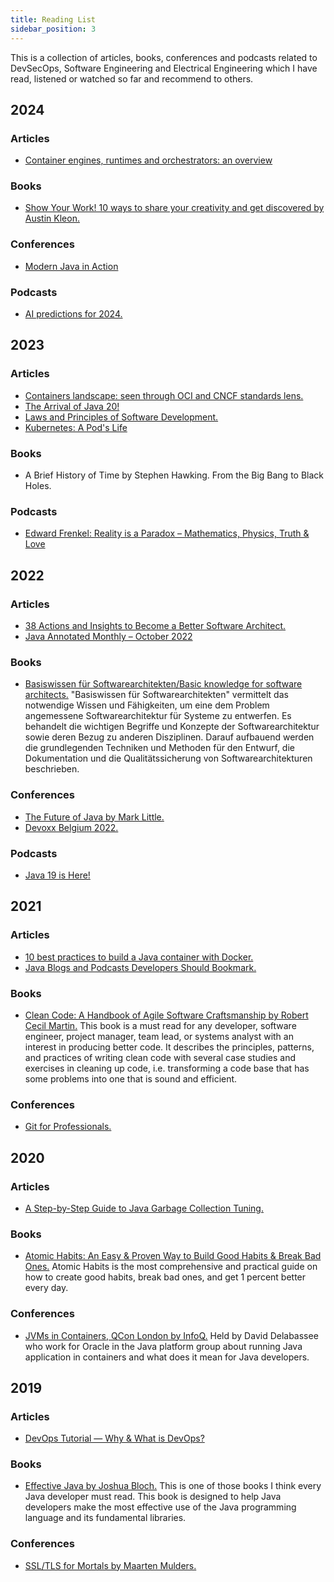 ```yaml
---
title: Reading List
sidebar_position: 3
---
```


This is a collection of articles, books, conferences and podcasts related to DevSecOps, Software Engineering and Electrical Engineering which I have read, listened or watched so far and recommend to others.


## 2024
### Articles
- [Container engines, runtimes and orchestrators: an overview](https://sarusso.github.io/blog/container-engines-runtimes-orchestrators.html)
### Books
- [Show Your Work! 10 ways to share your creativity and get discovered by Austin Kleon.](https://austinkleon.com/show-your-work/) 
### Conferences
- [Modern Java in Action](https://youtu.be/4UDwrfTNmo4?si=Xr284fZANNxtYv8B)  
### Podcasts
- [AI predictions for 2024.](https://podcasts.google.com/feed/aHR0cHM6Ly9jaGFuZ2Vsb2cuY29tL3ByYWN0aWNhbGFpL2ZlZWQ/episode/Y2hhbmdlbG9nLmNvbS83LzIzMDM?sa=X&ved=0CAUQkfYCahcKEwiIpaS694CEAxUAAAAAHQAAAAAQLA)

## 2023
### Articles
- [Containers landscape: seen through OCI and CNCF standards lens.](https://adriancitu.com/2021/12/30/containers-landscape-seen-through-oci-and-cncf-standards-lens/)
- [The Arrival of Java 20!](https://inside.java/2023/03/21/the-arrival-of-java-20/)
- [Laws and Principles of Software Development.](https://reflectoring.io/laws-and-principles-of-software-development/)
- [Kubernetes: A Pod's Life](https://cloud.redhat.com/blog/kubernetes-pods-life)
### Books
 - A Brief History of Time by Stephen Hawking. From the Big Bang to Black Holes.
### Podcasts
- [Edward Frenkel: Reality is a Paradox – Mathematics, Physics, Truth & Love](https://podcasts.google.com/feed/aHR0cHM6Ly9sZXhmcmlkbWFuLmNvbS9mZWVkL3BvZGNhc3Qv/episode/aHR0cHM6Ly9sZXhmcmlkbWFuLmNvbS8_cD01NDU1?sa=X&ved=0CAUQkfYCahcKEwign-eQ9Zj_AhUAAAAAHQAAAAAQFA)   

## 2022
### Articles
- [38 Actions and Insights to Become a Better Software Architect.](https://medium.com/hackernoon/38-actions-and-insights-to-become-a-better-software-architect-f135e2de9a1b)
- [Java Annotated Monthly – October 2022](https://blog.jetbrains.com/idea/2022/10/java-annotated-monthly-october-2022/)
### Books
- [Basiswissen für Softwarearchitekten/Basic knowledge for software architects.](https://www.thalia.de/shop/home/artikeldetails/A1058079863) "Basiswissen für Softwarearchitekten" vermittelt das notwendige Wissen und Fähigkeiten, um eine dem Problem angemessene Softwarearchitektur für Systeme zu entwerfen. Es behandelt die wichtigen Begriffe und Konzepte der Softwarearchitektur sowie deren Bezug zu anderen Disziplinen. Darauf aufbauend werden die grundlegenden Techniken und Methoden für den Entwurf, die Dokumentation und die Qualitätssicherung von Softwarearchitekturen beschrieben.
### Conferences
- [The Future of Java by Mark Little.](https://www.youtube.com/watch?v=5n9PqIUObLA)
- [Devoxx Belgium 2022.](https://youtube.com/playlist?list=PLRsbF2sD7JVolUH45EkGXsT-3spU7cqnS)
### Podcasts
- [Java 19 is Here!](https://inside.java/2022/09/20/podcast-026/)

## 2021
### Articles
- [10 best practices to build a Java container with Docker.](https://snyk.io/blog/best-practices-to-build-java-containers-with-docker/)
- [Java Blogs and Podcasts Developers Should Bookmark.](https://dzone.com/articles/java-blogs-and-podcasts-developers-should-bookmark)
### Books
- [Clean Code: A Handbook of Agile Software Craftsmanship by Robert Cecil Martin.](https://g.co/kgs/AZV43i) This book is a must read for any developer, software engineer, project manager, team lead, or systems analyst with an interest in producing better code. It describes the principles, patterns, and practices of writing clean code with several case studies and exercises in cleaning up code, i.e. transforming a code base that has some problems into one that is sound and efficient.
### Conferences
- [Git for Professionals.](https://youtu.be/Uszj_k0DGsg)

## 2020
### Articles
- [A Step-by-Step Guide to Java Garbage Collection Tuning.](https://sematext.com/blog/java-garbage-collection-tuning/)
### Books
- [Atomic Habits: An Easy & Proven Way to Build Good Habits & Break Bad Ones.](https://jamesclear.com/atomic-habits) Atomic Habits is the most comprehensive and practical guide on how to create good habits, break bad ones, and get 1 percent better every day. 
### Conferences
- [JVMs in Containers, QCon London by InfoQ.](https://www.infoq.com/presentations/openjdk-containers/) Held by David Delabassee who work for Oracle in the Java platform group about running Java application in containers and what does it mean for Java developers.

## 2019
### Articles
- [DevOps Tutorial — Why & What is DevOps?](https://medium.com/edureka/devops-tutorial-89363dac9d3f)
### Books
- [Effective Java by Joshua Bloch.](https://g.co/kgs/7uDD1P) This is one of those books I think every Java developer must read. This book is designed to help Java developers make the most effective use of the Java programming language and its fundamental libraries.
### Conferences
- [SSL/TLS for Mortals by Maarten Mulders.](https://www.youtube.com/watch?v=yJrJEvvW_HA)
